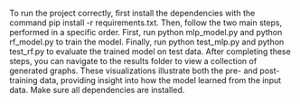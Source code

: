 To run the project correctly, first install the dependencies with the command pip install -r requirements.txt. Then, follow the two main steps, performed in a specific order. First, run python mlp_model.py and python rf_model.py to train the model. Finally, run python test_mlp.py and python test_rf.py to evaluate the trained model on test data. After completing these steps, you can navigate to the results folder to view a collection of generated graphs. These visualizations illustrate both the pre- and post-training data, providing insight into how the model learned from the input data. Make sure all dependencies are installed.

